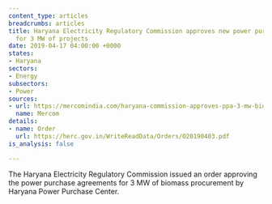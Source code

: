 ```yaml
---
content_type: articles
breadcrumbs: articles
title: Haryana Electricity Regulatory Commission approves new power purchase agreements
  for 3 MW of projects
date: 2019-04-17 04:00:00 +0000
states:
- Haryana
sectors:
- Energy
subsectors:
- Power
sources:
- url: https://mercomindia.com/haryana-commission-approves-ppa-3-mw-biomass-deviations/
  name: Mercom
details:
- name: Order
  url: https://herc.gov.in/WriteReadData/Orders/O20190403.pdf
is_analysis: false

---
```

The Haryana Electricity Regulatory Commission issued an order approving the power purchase agreements for 3 MW of biomass procurement by Haryana Power Purchase Center.